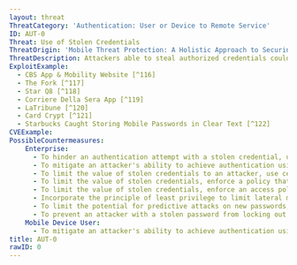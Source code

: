 ```yaml
---
layout: threat
ThreatCategory: 'Authentication: User or Device to Remote Service'
ID: AUT-0
Threat: Use of Stolen Credentials
ThreatOrigin: 'Mobile Threat Protection: A Holistic Approach to Securing Mobile Data and Devices [^61]'
ThreatDescription: Attackers able to steal authorized credentials could potentially login to sensitive services or devices, and gain unauthorized access to privileged information.
ExploitExample:
  - CBS App & Mobility Website [^116]
  - The Fork [^117]
  - Star Q8 [^118]
  - Corriere Della Sera App [^119]
  - LaTribune [^120]
  - Card Crypt [^121]
  - Starbucks Caught Storing Mobile Passwords in Clear Text [^122]
CVEExample:
PossibleCountermeasures:
    Enterprise:
      - To hinder an authentication attempt with a stolen credential, use anomaly detection based on user activity to detect abnormalities (e.g. authentication from new domains, unusual times, or to rarely-accessed services) and require additional authentication steps before granting access.
      - To mitigate an attacker's ability to achieve authentication using a stolen credential, when possible, configure services to use multi-factor authentication. Ideally, the additional factor should be provided by a separate device than the one being used to perform primary authentication (e.g., laptop and mobile app). Further, avoid the use of SMS messages for 2FA codes, as SMS messages can be readily intercepted.
      - To limit the value of stolen credentials to an attacker, use centralized identity and access management tools that permit simultaneous revocation of stolen authentication credentials across all access control mechanisms and terminate active sessions based on those credentials.
      - To limit the value of stolen credentials, enforce a policy that limits the maximum age of credentials and limits the use of identical or similar credentials.
      - To limit the value of stolen credentials, enforce an access policy that restricts the resources a user can access based on location parameters (e.g. domain, IP address, MAC address, geolocation) of the authentication request.
      - Incorporate the principle of least privilege to limit lateral movement by an attacker with stolen credentials.
      - To limit the potential for predictive attacks on new passwords, employ authentication mechanisms that utilizes randomly generated one-time passwords or tokens for access from untrusted locations.
      - To prevent an attacker with a stolen password from locking out the legitimate user or defining new credentials, require 2-factor authentication mechanisms to change authentication credentials or credential recovery processes.
    Mobile Device User:
      - To mitigate an attacker's ability to achieve authentication using a stolen credential, when possible, configure services to use multi-factor authentication. Ideally, the additional factor should be provided by a separate device than the one being used to perform primary authentication (e.g., laptop and mobile app). Further, avoid the use of SMS messages for 2FA codes, as SMS messages can be readily intercepted.
title: AUT-0
rawID: 0
---
```


